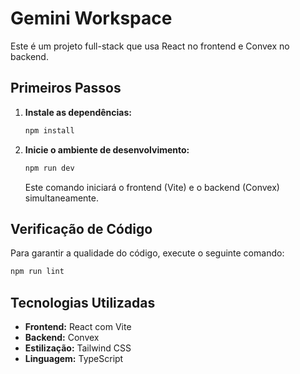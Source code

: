 # Gemini Workspace

Este é um projeto full-stack que usa React no frontend e Convex no backend.

## Primeiros Passos

1.  **Instale as dependências:**
    ```bash
    npm install
    ```

2.  **Inicie o ambiente de desenvolvimento:**
    ```bash
    npm run dev
    ```
    Este comando iniciará o frontend (Vite) e o backend (Convex) simultaneamente.

## Verificação de Código

Para garantir a qualidade do código, execute o seguinte comando:

```bash
npm run lint
```

## Tecnologias Utilizadas

*   **Frontend:** React com Vite
*   **Backend:** Convex
*   **Estilização:** Tailwind CSS
*   **Linguagem:** TypeScript
